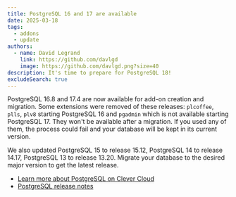```yaml
---
title: PostgreSQL 16 and 17 are available
date: 2025-03-18
tags:
  - addons
  - update
authors:
  - name: David Legrand
    link: https://github.com/davlgd
    image: https://github.com/davlgd.png?size=40
description: It's time to prepare for PostgreSQL 18!
excludeSearch: true
---
```


PostgreSQL 16.8 and 17.4 are now available for add-on creation and migration. Some extensions were removed of these releases: `plcoffee`, `plls`, `plv8` starting PostgreSQL 16 and `pgadmin` which is not available starting PostgreSQL 17. They won't be available after a migration. If you used any of them, the process could fail and your database will be kept in its current version.

We also updated PostgreSQL 15 to release 15.12, PostgreSQL 14 to release 14.17, PostgreSQL 13 to release 13.20. Migrate your database to the desired major version to get the latest release.

* [Learn more about PostgreSQL on Clever Cloud](/developers/doc/addons/postgresql/)
* [PostgreSQL release notes](https://www.postgresql.org/docs/release/)
